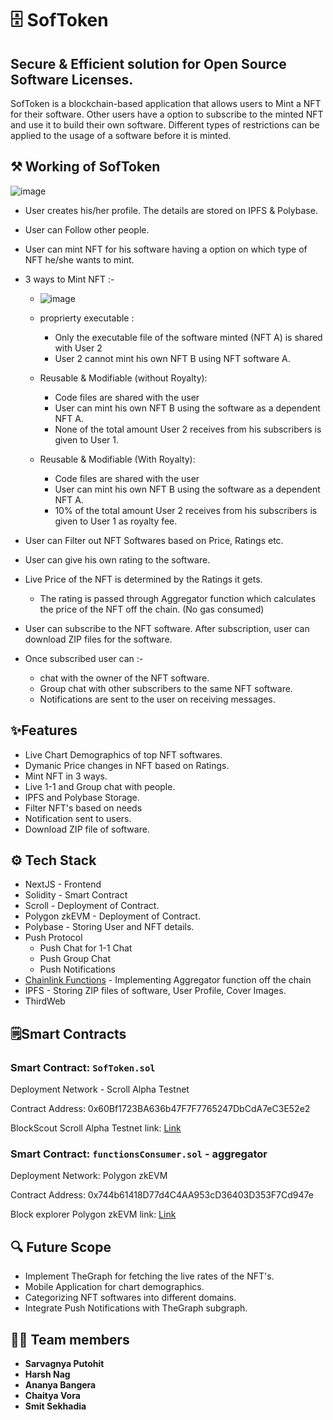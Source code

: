 # 🗄️ SofToken
## Secure & Efficient solution for Open Source Software Licenses.
SofToken is a blockchain-based application that allows users to Mint a NFT for their software. Other users have a option to subscribe to the minted NFT and use it to build their own software. Different types of restrictions can be applied to the usage of a software before it is minted.





## ⚒️ Working of SofToken


![image](https://user-images.githubusercontent.com/90528630/227774600-76e0ca14-1cc6-4e79-a5ae-be979421c0e6.png)


- User creates his/her profile. The details are stored on IPFS & Polybase.
- User can Follow other people.
- User can mint NFT for his software having a option on which type of NFT he/she wants to mint.
- 3 ways to Mint NFT :-

    - ![image](https://user-images.githubusercontent.com/90528630/227760594-4ecbd8d5-dd14-4b2d-a8fd-388e6fdc3eaa.png)

    - proprierty executable : 
        - Only the executable file of the software minted (NFT A) is shared with User 2
        - User 2 cannot mint his own NFT B using NFT software A.
     
    - Reusable & Modifiable (without Royalty):
        - Code files are shared with the user
        - User can mint his own NFT B using the software as a dependent NFT A.
        - None of the total amount User 2 receives from his subscribers is given to User 1.

    - Reusable & Modifiable (With Royalty):
        - Code files are shared with the user
        - User can mint his own NFT B using the software as a dependent NFT A.
        - 10% of the total amount User 2 receives from his subscribers is given to User 1 as royalty fee.
- User can Filter out NFT Softwares based on Price, Ratings etc.
- User can give his own rating to the software.
- Live Price of the NFT is determined by the Ratings it gets.
    - The rating is passed through Aggregator function which calculates the price of the NFT off the chain. (No gas consumed)
- User can subscribe to the NFT software. After subscription, user can download ZIP files for the software.
- Once subscribed user can :-
    - chat with the owner of the NFT software.
    - Group chat with other subscribers to the same NFT software.
    - Notifications are sent to the user on receiving messages.



## ✨Features
- Live Chart Demographics of top NFT softwares.
- Dymanic Price changes in NFT based on Ratings.
- Mint NFT in 3 ways.
- Live 1-1 and Group chat with people.
- IPFS and Polybase Storage.
- Filter NFT's based on needs
- Notification sent to users.
- Download ZIP file of software.

## ⚙️ Tech Stack
- NextJS - Frontend
- Solidity - Smart Contract
- Scroll - Deployment of Contract.
- Polygon zkEVM - Deployment of Contract.
- Polybase - Storing User and NFT details.
- Push Protocol 
    - Push Chat for 1-1 Chat
    - Push Group Chat
    - Push Notifications
- [Chainlink Functions](https://github.com/Jigsaw-23122002/Chainlink-Functions-for-ETH-Scaling) - Implementing Aggregator function off the chain
- IPFS - Storing ZIP files of software, User Profile, Cover Images.
- ThirdWeb


## 🗒️Smart Contracts

### Smart Contract: `SofToken.sol`

Deployment Network - Scroll Alpha Testnet

Contract Address: 0x60Bf1723BA636b47F7F7765247DbCdA7eC3E52e2

BlockScout Scroll Alpha Testnet link: [Link](https://blockscout.scroll.io/address/0x60Bf1723BA636b47F7F7765247DbCdA7eC3E52e2)


### Smart Contract: `functionsConsumer.sol` - aggregator

Deployment Network: Polygon zkEVM

Contract Address: 0x744b61418D77d4C4AA953cD36403D353F7Cd947e

Block explorer Polygon zkEVM link:  [Link](https://testnet-zkevm.polygonscan.com/address/0x744b61418D77d4C4AA953cD36403D353F7Cd947e)

## 🔍 Future Scope
- Implement TheGraph for fetching the live rates of the NFT's.
- Mobile Application for chart demographics.
- Categorizing NFT softwares into different domains.
- Integrate Push Notifications with TheGraph subgraph.


## 👩‍💻 Team members

- **Sarvagnya Putohit**
- **Harsh Nag**
- **Ananya Bangera**
- **Chaitya Vora**
- **Smit Sekhadia**
